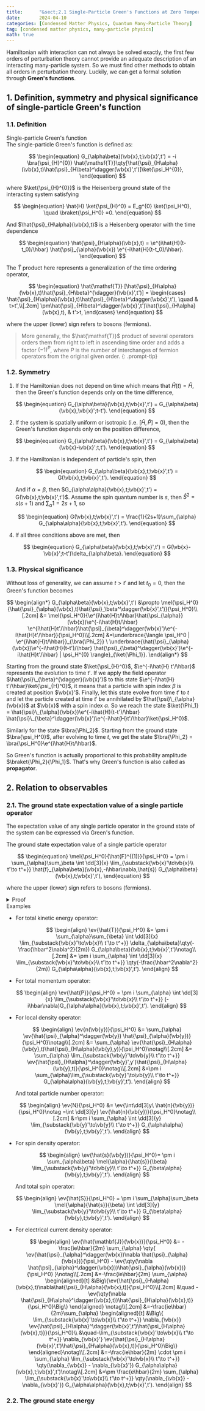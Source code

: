 ```yaml
---
title:      "&sect;2.1 Single-Particle Green's Functions at Zero Temperature (Fermions)"
date:       2024-04-10
categories: [Condensed Matter Physics, Quantum Many-Particle Theory]
tag: [condensed matter physics, many-particle physics]
math: true
---
```

Hamiltonian  with interaction can not always be solved exactly, the first few orders of perturbation theory cannot provide an adequate description of an interacting many-particle system. So we must find other methods to obtain all orders in perturbation theory. Luckily, we can get a formal solution through **Green's functions**.

## 1. Definition, symmetry and physical significance of single-particle Green's function
### 1.1. Definition
<div class="box-info" markdown="1">
<div class="title"> Single-particle Green's function </div>
The single-particle Green's function is defined as:

$$
\begin{equation}
G_{\alpha\beta}(\vb{x},t;\vb{x}',t') = -i \bra{\psi_{H}^{0}} \hat{\mathsf{T}}\qty[\hat{\psi}_{H\alpha}(\vb{x},t)\hat{\psi}_{H\beta}^\dagger(\vb{x}',t')]\ket{\psi_H^{0}},
\end{equation}
$$

</div>


where $\ket{\psi_{H}^{0}}$ is the Heisenberg ground state of the interacting system satisfying

$$
\begin{equation}
\hat{H} \ket{\psi_{H}^0} = E_g^{0} \ket{\psi_H^0}, \quad \braket{\psi_H^0} =0.
\end{equation}
$$

And $\hat{\psi}_{H\alpha}(\vb{x},t)$ is a Heisenberg operator with the time dependence

$$
\begin{equation}
\hat{\psi}_{H\alpha}(\vb{x},t) = \e^{i\hat{H}(t-t_0)/\hbar} \hat{\psi}_{\alpha}(\vb{x}) \e^{-i\hat{H}(t-t_0)/\hbar}.
\end{equation}
$$

The $\hat{T}$ product here represents a generalization of the time ordering operator,

$$
\begin{equation}
    \hat{\mathsf{T}} [\hat{\psi}_{H\alpha}(\vb{x},t)\hat{\psi}_{H\beta}^{\dagger}(\vb{x}',t')] = \begin{cases}
        \hat{\psi}_{H\alpha}(\vb{x},t)\hat{\psi}_{H\beta}^\dagger(\vb{x}',t'), \quad & t>t',\\[.2cm]
        \pm\hat{\psi}_{H\beta}^\dagger(\vb{x}',t')\hat{\psi}_{H\alpha}(\vb{x},t), & t'>t,
    \end{cases}
\end{equation}
$$

where the upper (lower) sign refers to bosons (fermions).

> More generally, the $\hat{\mathsf{T}}$ product of several operators orders them from right to left in ascending time order and adds a factor $(-1)^{P}$, where $P$ is the number of interchanges of fermion operators from the original given order.
{: .prompt-tip}

### 1.2. Symmetry
1. If the Hamiltonian does not depend on time which means that $\hat{H}(t) = \hat{H}$, then the Green's function depends only on the time difference,

   $$
   \begin{equation}
   G_{\alpha\beta}(\vb{x},t;\vb{x}',t') = G_{\alpha\beta}(\vb{x},\vb{x}';t-t').
   \end{equation}
   $$


2. If the system is spatially uniform or isotropic (i.e. $[\hat{H},\hat{P}] = 0$), then the Green's function depends only on the position difference,

   $$
   \begin{equation}
       G_{\alpha\beta}(\vb{x},t;\vb{x}',t') = G_{\alpha\beta}(\vb{x}-\vb{x}';t,t').
   \end{equation}
   $$


3. If the Hamiltonian is independent of particle's spin, then

   $$
   \begin{equation}
       G_{\alpha\beta}(\vb{x},t;\vb{x}',t') = G(\vb{x},t;\vb{x}',t').
   \end{equation}
   $$

   And if $\alpha=\beta$, then $G_{\alpha\alpha}(\vb{x},t;\vb{x}',t') = G(\vb{x},t;\vb{x}',t')$. Assume the spin quantum number is $s$, then $\hat{S}^2 = s(s+1)$ and $\displaystyle{\sum_{\alpha}1 = 2s+1}$, so

   $$
   \begin{equation}
   G(\vb{x},t;\vb{x}',t') = \frac{1}{2s+1}\sum_{\alpha} G_{\alpha\alpha}(\vb{x},t;\vb{x}',t'). 
   \end{equation}
   $$

4. If all three conditions above are met, then

   $$
   \begin{equation}
       G_{\alpha\beta}(\vb{x},t;\vb{x}',t') = G(\vb{x}-\vb{x}';t-t')\delta_{\alpha\beta}.
   \end{equation}
   $$

### 1.3. Physical significance
Without loss of generality, we can assume $t>t'$ and let $t_0 = 0$, then the Green's function becomes

$$
\begin{align*}
    G_{\alpha\beta}(\vb{x},t;\vb{x}',t') &\propto \mel{\psi_H^0}{\hat{\psi}_{\alpha}(\vb{x},t)\hat{\psi}_\beta^\dagger(\vb{x}',t')}{\psi_H^0}\\[.2cm]
    &= \mel{\psi_H^0}{\e^{i\hat{H}t/\hbar}\hat{\psi_{\alpha}}(\vb{x})\e^{-i\hat{H}t/\hbar} \e^{i\hat{H}t'/\hbar}\hat{\psi}_{\beta}^\dagger(\vb{x}')\e^{-i\hat{H}t'/\hbar}}{\psi_H^0}\\[.2cm]
    &=\underbrace{\langle \psi_H^0 | \e^{i\hat{H}t/\hbar}}_{\bra{\Phi_2}} \ \underbrace{\hat{\psi}_{\alpha}(\vb{x})\e^{-i\hat{H}(t-t')/\hbar} \hat{\psi}_{\beta}^\dagger(\vb{x}')\e^{-i\hat{H}t'/\hbar} | \psi_H^{0} \rangle}_{\ket{\Phi_1}}.
\end{align*}
$$ 

Starting from the ground state $\ket{\psi_{H}^0}$, $\e^{-i\hat{H} t'/\hbar}$ represents the evolution to time $t'$. If we apply the field operator $\hat{\psi}\_{\beta}^{\dagger}(\vb{x}')$ to this state $\e^{-i\hat{H} t'/\hbar}\ket{\psi_{H}^0}$, it means that a particle with spin index $\beta$ is created at position $\vb{x}'$. Finally, let this state evolve from time $t'$ to $t$ and let the particle created at time $t'$ be annihilated by $\hat{\psi}\_{\alpha}(\vb{x})$ at $\vb{x}$ with a spin index $\alpha$. So we reach the state $\ket{\Phi_1} = \hat{\psi}\_{\alpha}(\vb{x})\e^{-i\hat{H}(t-t')/\hbar} \hat{\psi}\_{\beta}^\dagger(\vb{x}')\e^{-i\hat{H}t'/\hbar}\ket{\psi_H^0}$.

Similarly for the state $\bra{\Phi_2}$. Starting from the ground state $\bra{\psi_H^0}$, after evolving to time $t$, we get the state $\bra{\Phi_2} = \bra{\psi_H^0}\e^{i\hat{H}t/\hbar}$.

So Green's function is actually proportional to this probability amplitude $\braket{\Phi_2}{\Phi_1}$. That's why Green's function is also called as **propagator**.
 
## 2. Relation to observables

### 2.1. The ground state expectation value of a single particle operator
The expectation value of any single particle operator in the ground state of the system can be expressed via Green's function. 

<div class="box-danger" markdown="1">
<div class="title"> The ground state expectation value of a single particle operator </div>

$$
\begin{equation}
    \mel{\psi_H^0}{\hat{F}^{(1)}}{\psi_H^0} = \pm i \sum_{\alpha}\sum_\beta \int \dd[3]{x} \lim_{\substack{\vb{x}'\to\vb{x}\\ t'\to t^+}} \hat{f}_{\alpha\beta}(\vb{x},-i\hbar\nabla,\hat{s}) G_{\alpha\beta}(\vb{x},t;\vb{x}',t'),
\end{equation}
$$

where the upper (lower) sign refers to bosons (fermions).

<details class="nobg-hidden" markdown="1">
<summary> Proof </summary>
Recall the previous section, we have obtained the expression of single particle operator in second quantization:

$$
\begin{equation*}
    \hat{F}^{(1)} = \sum_{\alpha}\sum_{\beta}\int \dd[3]{x} \hat{\psi}^\dagger_{\alpha}(\vb{x}) \mel{\alpha}{\hat{f}(\vb{x}_i,\hat{p}_i,\hat{s}_i)}{\beta}\hat{\psi}_{\beta}(\vb{x}).
\end{equation*}
$$

Then the ground state of a single operator $\hat{F}^{(1)}$ can be expressed as 

$$
\begin{align*}
    \mel{\psi_H^0}{\hat{F}^{(1)}}{\psi_H^0} & = \sum_{\alpha}\sum_{\beta} \int \dd[3]{x} \mel{\psi_H^0}{\hat{\psi}^\dagger_{\alpha}(\vb{x}) \hat{f}_{\alpha\beta}(\vb{x},-i\hbar\nabla,\hat{s_i})\hat{\psi}_{\beta}(\vb{x})}{\psi_H^0}\\[.2cm]
    &=\sum_{\alpha}\sum_{\beta} \int \dd[3]{x} \lim_{\vb{x}'\to \vb{x}} \hat{f}_{\alpha\beta}(\vb{x},-i\hbar\nabla,\hat{s})
    \\[.2cm]
    &\qquad \times \mel{\psi_{H}^0}{\cancelto{\e^{-iE_g t}}{\e^{-i\hat{H}t/\hbar}}\hat{\psi}_{H\alpha}(\vb{x},t)^\dagger \cancel{\e^{i\hat{H}t/\hbar}}\cancel{\e^{-i\hat{H}t/\hbar}}\hat{\psi}_{H\beta}(\vb{x},t)\cancelto{\e^{iE_g t}}{\e^{i\hat{H}t}}}{\psi_{H_0}}\\[.2cm]
    &=\sum_{\alpha}\sum_{\beta} \int \dd[3]{x} \lim_{\vb{x}'\to\vb{x}} \hat{f}_{\alpha\beta}(\vb{x},-i\hbar\nabla,\hat{s})
    \mel{\psi_H^0}{\hat{\psi}_{H\alpha}^\dagger(\vb{x}',t)\hat{\psi}_{H\beta}(\vb{x},t)}{\psi_H^0}\\[.2cm]
    &=\sum_{\alpha}\sum_{\beta} \int \dd[3]{x} \lim_{\substack{\vb{x}'\to\vb{x}\\ t'\to t^+}} 
     \hat{f}_{\alpha\beta}(\vb{x},-i\hbar\nabla,\hat{s})
    \mel{\psi_H^0}{\hat{\psi}_{H\alpha}^\dagger(\vb{x}',t')\hat{\psi}_{H\beta}(\vb{x},t)}{\psi_H^0}
\end{align*}
$$

Note that $\hat{A}(t')\hat{B}(t) = \hat{\mathsf{T}}\left[\hat{A}(t')\hat{B}(t)\right]$ if $t'>t$. And 

$$
 \hat{\mathsf{T}}\qty[\hat{A}(t')\hat{B}(t)] = \hat{\mathsf{T}}\qty[\pm \hat{B}(t)\hat{A}(t')] = \pm \hat{\mathsf{T}}\qty[\hat{B}(t)\hat{A}(t)'], 
$$
 
where the upper (lower) sign refers to bosons (fermions). Then

$$
\begin{align*}
    \mel{\psi_H^0}{\hat{F}^{(1)}}{\psi_H^0} & = \sum_{\alpha}\sum_{\beta} \int \dd[3]{x} \lim_{\substack{\vb{x}'\to\vb{x}\\ t'\to t^+}} 
     \hat{f}_{\alpha\beta}(\vb{x},-i\hbar\nabla,\hat{s})
    \mel{\psi_H^0}{\hat{\mathsf{T}}\qty[\hat{\psi}_{H\alpha}^\dagger(\vb{x}',t')\hat{\psi}_{H\beta}(\vb{x},t)]}{\psi_H^0}\\[.2cm]
    &=\pm \sum_{\alpha}\sum_{\beta} \int \dd[3]{x} \lim_{\substack{\vb{x}'\to\vb{x}\\ t'\to t^+}} 
     \hat{f}_{\alpha\beta}(\vb{x},-i\hbar\nabla,\hat{s})
    \mel{\psi_H^0}{\hat{\mathsf{T}}\qty[\hat{\psi}_{H\beta}(\vb{x},t)\hat{\psi}_{H\alpha}^\dagger(\vb{x}',t')]}{\psi_H^0}\\[.2cm]
    &= \pm \sum_{\alpha}\sum_{\beta} \int \dd[3]{x} \lim_{\substack{\vb{x}'\to\vb{x}\\ t'\to t^+}} 
     \hat{f}_{\alpha\beta}(\vb{x},-i\hbar\nabla,\hat{s}) G_{\beta\alpha}(\vb{x},t;\vb{x}',t')\\[.2cm]
     &= \pm \sum_{\alpha}\sum_{\beta} \int \dd[3]{x} \lim_{\substack{\vb{x}'\to\vb{x}\\ t'\to t^+}} 
     \hat{f}_{\alpha\beta}(\vb{x},-i\hbar\nabla,\hat{s}) G_{\alpha\beta}(\vb{x},t;\vb{x}',t').
\end{align*}
$$

<p style="text-align: right;"> &#x220E; </p>
</details>

</div>

<div class="box-tip" markdown="1">
<div class="title"> Examples </div>

- For total kinetic energy operator:

    $$
    \begin{align}
        \ev{\hat{T}}{\psi_H^0}  &= \pm i \sum_{\alpha}\sum_{\beta} \int \dd[3]{x}  \lim_{\substack{\vb{x}'\to\vb{x}\\ t'\to t^+}}  \delta_{\alpha\beta}\qty(-\frac{\hbar^2\nabla^2}{2m}) G_{\alpha\beta}(\vb{x},t;\vb{x}',t')\notag\\[.2cm]
        &= \pm i \sum_{\alpha} \int \dd[3]{x}  \lim_{\substack{\vb{x}'\to\vb{x}\\ t'\to t^+}} \qty(-\frac{\hbar^2\nabla^2}{2m}) G_{\alpha\alpha}(\vb{x},t;\vb{x}',t').
    \end{align} 
    $$

- For total momentum operator:

    $$
    \begin{align}
        \ev{\hat{P}}{\psi_H^0} = \pm i \sum_{\alpha} \int \dd[3]{x}  \lim_{\substack{\vb{x}'\to\vb{x}\\ t'\to t^+}} (-i\hbar\nabla)G_{\alpha\alpha}(\vb{x},t;\vb{x}',t').
    \end{align}
    $$

- For local density operator:

    $$
    \begin{align}
        \ev{n(\vb{y})}{\psi_H^0} &= \sum_{\alpha} \ev{\hat{\psi}_{\alpha}^\dagger(\vb{y}) \hat{\psi}_{\alpha}(\vb{y})}{\psi_H^0}\notag\\[.2cm]
        &= \sum_{\alpha} \ev{\hat{\psi}_{H\alpha}(\vb{y},t)\hat{\psi}_{H\alpha}(\vb{y},y)}{\psi_H^0}\notag\\[.2cm]
        &= \sum_{\alpha} \lim_{\substack{\vb{y}'\to\vb{y}\\ t'\to t^+}} \ev{\hat{\psi}_{H\alpha}^\dagger(\vb{y}',y')\hat{\psi}_{H\alpha}(\vb{y},t)}{\psi_H^0}\notag\\[.2cm]
        &=\pm i \sum_{\alpha}\lim_{\substack{\vb{y}'\to\vb{y}\\ t'\to t^+}} G_{\alpha\alpha}(\vb{y},t;\vb{y}',t').
    \end{align}
    $$

    And total particle number operator:

    $$
    \begin{align}
        \ev{N}{\psi_H^0} &= \ev{\int\dd[3]y\ \hat{n}(\vb{y})}{\psi_H^0}\notag =\int \dd[3]{y} \ev{\hat{n}(\vb{y})}{\psi_H^0}\notag\\[.2cm]
        &=\pm i \sum_{\alpha} \int \dd[3]{y} \lim_{\substack{\vb{y}'\to\vb{y}\\ t'\to t^+}} G_{\alpha\alpha}(\vb{y},t;\vb{y}',t').
    \end{align}
    $$

- For spin density operator:

    $$
    \begin{align}
       \ev{\hat{s}(\vb{y})}{\psi_H^0}= \pm i \sum_{\alpha\beta} \mel{\alpha}{\hat{s}}{\beta}  \lim_{\substack{\vb{y}'\to\vb{y}\\ t'\to t^+}} G_{\beta\alpha}(\vb{y},t;\vb{y}',t').
    \end{align}
    $$

    And total spin operator:

    $$
    \begin{align}
        \ev{\hat{S}}{\psi_H^0} = \pm i \sum_{\alpha}\sum_\beta \mel{\alpha}{\hat{s}}{\beta} \int \dd[3]{y} \lim_{\substack{\vb{y}'\to\vb{y}\\ t'\to t^+}} G_{\beta\alpha}(\vb{y},t;\vb{y}',t').
    \end{align}
    $$

- For electrical current density operator:

    $$
    \begin{align}
        \ev{\hat{\mathbf{J}}(\vb{x})}{\psi_H^0} &= -\frac{ie\hbar}{2m} \sum_{\alpha} \qty{ \ev{\hat{\psi}_{\alpha}^\dagger(\vb{x})\nabla \hat{\psi}_{\alpha}(\vb{x})}{\psi_H^0} - \ev{\qty(\nabla \hat{\psi}_{\alpha}^\dagger(\vb{x}))\hat{\psi}_{\alpha}(\vb{x})}{\psi_H^0} }\notag\\[.2cm]
        &=-\frac{ie\hbar}{2m} \sum_{\alpha}
        \begin{aligned}[t]
        &\Big\{\ev{\hat{\psi}_{H\alpha}(\vb{x},t)\nabla\hat{\psi}_{H\alpha}(\vb{x},t)}{\psi_H^0}\\[.2cm]
        &\quad -\ev{\qty(\nabla \hat{\psi}_{H\alpha}^\dagger(\vb{x},t))\hat{\psi}_{H\alpha}(\vb{x},t)}{\psi_H^0}\Big\}
        \end{aligned}
        \notag\\[.2cm]
        &=-\frac{ie\hbar}{2m}\sum_{\alpha}
        \begin{aligned}[t]
            &\Big\{ \lim_{\substack{\vb{x}'\to\vb{x}\\ t'\to t^+}} \nabla_{\vb{x}} \ev{\hat{\psi}_{H\alpha}^\dagger(\vb{x}',t')\hat{\psi_{H\alpha}(\vb{x},t)}}{\psi_H^0}\\
            &\quad-\lim_{\substack{\vb{x}'\to\vb{x}\\ t'\to t^+}} \nabla_{\vb{x}'} \ev{\hat{\psi}_{H\alpha}(\vb{x}',t')\hat{\psi}_{H\alpha}(\vb{x},t)}{\psi_H^0}\Big\}
        \end{aligned}\notag\\[.2cm]
        &=-\frac{ie\hbar}{2m} \cdot \pm i \sum_{\alpha} \lim_{\substack{\vb{x}'\to\vb{x}\\ t'\to t^+}} \qty(\nabla_{\vb{x}} - \nabla_{\vb{x}'}) G_{\alpha\alpha}(\vb{x},t;\vb{x}',t')\notag\\[.2cm]
        &=\pm \frac{e\hbar}{2m} \sum_{\alpha} \lim_{\substack{\vb{x}'\to\vb{x}\\ t'\to t^+}} \qty(\nabla_{\vb{x}} - \nabla_{\vb{x}'}) G_{\alpha\alpha}(\vb{x},t;\vb{x}',t').
    \end{align}
    $$

</div>


### 2.2. The ground state energy